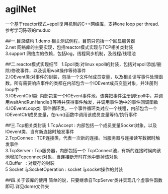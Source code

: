 # agilNet
一个基于reactor模式+epoll复用机制的C++网络库，支持one loop per thread.  参考学习陈硕的muduo



##一.目录结构
1.demo 相关测试例程，目前只包括一个回显服务器 <br>
2.net 网络库的主要实现，包括reactor模式实现与TCP相关类封装<br>
3.support 网络库的依赖，包括log，线程同步机制，及线程/线程池<br>


##二.reactor模式实现细节  
1.Epoll类:对linux epoll的封装，包括对epoll添加/删除/修改事件，以及调用wait操作等待事件<br>
2.IOEvent类:对事件的封装，包括一个文件fd成员变量，以及相关读写事件处理函数。所有需要响应事件的类都在内部包含一个IOEvent成员变量对象，并注册到loop中<br>
3.IOEventCtrl类: 内部包含一个IOEvent事件池，该类把事件注册到Epoll中，并调用waitAndRunHandle()等待并获得事件触发，并调用事件池中的事件回调函数<br>
4.IOEventLoop类: 事件循环类，一个事件循环类对应一个线程，内部包含一个IOEventCtrl成员变量，在run()函数中调用该成员变量等待/执行事件<br>


##三.Tcp相关类封装
1.TcpAccept : 内部包括一个成员变量Socket对象，以及IOevent类，当有新连接时触发事件<br>
2.TcpConnec : TCP连接类，代表一次新的连接。当服务器与连接读写数据时触发事件<br>
3.TcpServer : Tcp服务器，内部包括一个 TcpConnect池，有新的连接时候向该池增加Tcpconnect对象，当连接断开时在池中删掉该对象<br>
4.Buffer    : 对缓存的封装<br>
5 Socket 与SocketOperation : socket 与socket操作的封装<br>


##四.关于该库的使用
简单的说，只要继承自TcpServer类并实现几个虚事件函数即可.详见dome文件夹<br>
